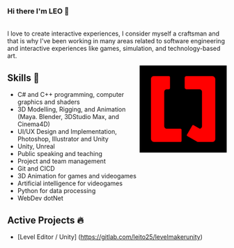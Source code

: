 ### Hi there I'm LEO 👋

<br>I love to create interactive experiences, I consider myself a craftsman and that is why I've been working in many areas related to software engineering and interactive experiences like games, simulation, and technology-based art.

<a href="https://www.facebook.com/LeoQCGProfile">
<img align="right" height="auto" width="200" src="https://github.com/leito25/leito25/blob/main/img/LQLogo.png"/>
</a>


## Skills 🧰
- C# and C++ programming, computer graphics and shaders
- 3D Modelling, Rigging, and Animation (Maya. Blender, 3DStudio Max, and Cinema4D)
- UI/UX Design and Implementation, Photoshop, Illustrator and Unity
- Unity, Unreal
- Public speaking and teaching
- Project and team management
- Git and CICD
- 3D Animation for games and videogames
- Artificial intelligence for videogames
- Python for data processing
- WebDev dotNet

## Active Projects 🔥
- [Level Editor / Unity] (https://gitlab.com/leito25/levelmakerunity)














<!--
**leito25/leito25** is a ✨ _special_ ✨ repository because its `README.md` (this file) appears on your GitHub profile.

Here are some ideas to get you started:

- 🔭 I’m currently working on ...
- 🌱 I’m currently learning ...
- 👯 I’m looking to collaborate on ...
- 🤔 I’m looking for help with ...
- 💬 Ask me about ...
- 📫 How to reach me: ...
- 😄 Pronouns: ...
- ⚡ Fun fact: ...
-->



